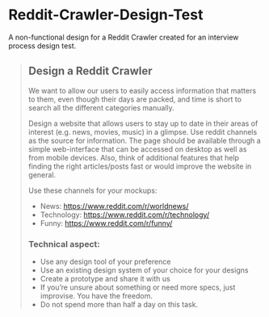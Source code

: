 # Reddit-Crawler-Design-Test
A non-functional design for a Reddit Crawler created for an interview process design test.

> ## Design a Reddit Crawler
> We want to allow our users to easily access information that matters to them, even though their days are packed, and time is short to search all the different categories manually.
> 
> Design a website that allows users to stay up to date in their areas of interest (e.g. news, movies, music) in a glimpse. Use reddit channels as the source for information. The page should be available through a simple web-interface that can be accessed on desktop as well as from mobile devices. Also, think of additional features that help finding the right articles/posts fast or would improve the website in general.
> 
> Use these channels for your mockups:
> * News: https://www.reddit.com/r/worldnews/
> * Technology: https://www.reddit.com/r/technology/
> * Funny: https://www.reddit.com/r/funny/
> 
> ### Technical aspect:
> * Use any design tool of your preference
> * Use an existing design system of your choice for your designs
> * Create a prototype and share it with us
> * If you’re unsure about something or need more specs, just improvise. You have the freedom.
> * Do not spend more than half a day on this task.
